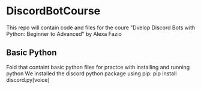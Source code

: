 # DiscordBotCourse

This repo will contain code and files for the coure "Dvelop Discord Bots with Python: Beginner to Advanced" by Alexa Fazio

## Basic Python

Fold that containt basic python files for practce with installing and running python
We installed the discord python package using pip: pip install discord.py[voice]
